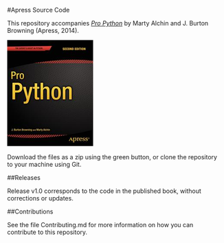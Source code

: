 #Apress Source Code

This repository accompanies [*Pro Python*](http://www.apress.com/9781484203354) by Marty Alchin and J. Burton  Browning (Apress, 2014).

![Cover image](9781484203354.jpg)

Download the files as a zip using the green button, or clone the repository to your machine using Git.

##Releases

Release v1.0 corresponds to the code in the published book, without corrections or updates.

##Contributions

See the file Contributing.md for more information on how you can contribute to this repository.
